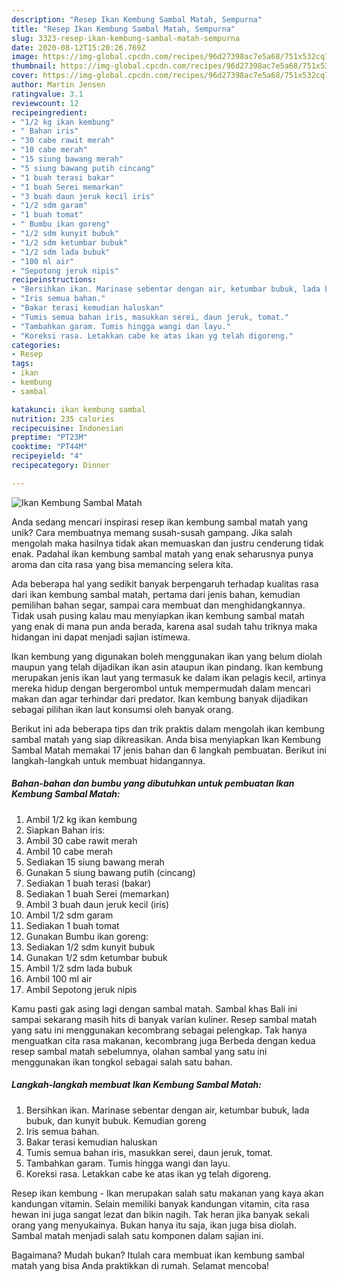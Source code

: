 ```yaml
---
description: "Resep Ikan Kembung Sambal Matah, Sempurna"
title: "Resep Ikan Kembung Sambal Matah, Sempurna"
slug: 3323-resep-ikan-kembung-sambal-matah-sempurna
date: 2020-08-12T15:20:26.769Z
image: https://img-global.cpcdn.com/recipes/96d27398ac7e5a68/751x532cq70/ikan-kembung-sambal-matah-foto-resep-utama.jpg
thumbnail: https://img-global.cpcdn.com/recipes/96d27398ac7e5a68/751x532cq70/ikan-kembung-sambal-matah-foto-resep-utama.jpg
cover: https://img-global.cpcdn.com/recipes/96d27398ac7e5a68/751x532cq70/ikan-kembung-sambal-matah-foto-resep-utama.jpg
author: Martin Jensen
ratingvalue: 3.1
reviewcount: 12
recipeingredient:
- "1/2 kg ikan kembung"
- " Bahan iris"
- "30 cabe rawit merah"
- "10 cabe merah"
- "15 siung bawang merah"
- "5 siung bawang putih cincang"
- "1 buah terasi bakar"
- "1 buah Serei memarkan"
- "3 buah daun jeruk kecil iris"
- "1/2 sdm garam"
- "1 buah tomat"
- " Bumbu ikan goreng"
- "1/2 sdm kunyit bubuk"
- "1/2 sdm ketumbar bubuk"
- "1/2 sdm lada bubuk"
- "100 ml air"
- "Sepotong jeruk nipis"
recipeinstructions:
- "Bersihkan ikan. Marinase sebentar dengan air, ketumbar bubuk, lada bubuk, dan kunyit bubuk. Kemudian goreng"
- "Iris semua bahan."
- "Bakar terasi kemudian haluskan"
- "Tumis semua bahan iris, masukkan serei, daun jeruk, tomat."
- "Tambahkan garam. Tumis hingga wangi dan layu."
- "Koreksi rasa. Letakkan cabe ke atas ikan yg telah digoreng."
categories:
- Resep
tags:
- ikan
- kembung
- sambal

katakunci: ikan kembung sambal 
nutrition: 235 calories
recipecuisine: Indonesian
preptime: "PT23M"
cooktime: "PT44M"
recipeyield: "4"
recipecategory: Dinner

---
```



![Ikan Kembung Sambal Matah](https://img-global.cpcdn.com/recipes/96d27398ac7e5a68/751x532cq70/ikan-kembung-sambal-matah-foto-resep-utama.jpg)

Anda sedang mencari inspirasi resep ikan kembung sambal matah yang unik? Cara membuatnya memang susah-susah gampang. Jika salah mengolah maka hasilnya tidak akan memuaskan dan justru cenderung tidak enak. Padahal ikan kembung sambal matah yang enak seharusnya punya aroma dan cita rasa yang bisa memancing selera kita.

Ada beberapa hal yang sedikit banyak berpengaruh terhadap kualitas rasa dari ikan kembung sambal matah, pertama dari jenis bahan, kemudian pemilihan bahan segar, sampai cara membuat dan menghidangkannya. Tidak usah pusing kalau mau menyiapkan ikan kembung sambal matah yang enak di mana pun anda berada, karena asal sudah tahu triknya maka hidangan ini dapat menjadi sajian istimewa.

Ikan kembung yang digunakan boleh menggunakan ikan yang belum diolah maupun yang telah dijadikan ikan asin ataupun ikan pindang. Ikan kembung merupakan jenis ikan laut yang termasuk ke dalam ikan pelagis kecil, artinya mereka hidup dengan bergerombol untuk mempermudah dalam mencari makan dan agar terhindar dari predator. Ikan kembung banyak dijadikan sebagai pilihan ikan laut konsumsi oleh banyak orang.


Berikut ini ada beberapa tips dan trik praktis dalam mengolah ikan kembung sambal matah yang siap dikreasikan. Anda bisa menyiapkan Ikan Kembung Sambal Matah memakai 17 jenis bahan dan 6 langkah pembuatan. Berikut ini langkah-langkah untuk membuat hidangannya.

<!--inarticleads1-->

##### Bahan-bahan dan bumbu yang dibutuhkan untuk pembuatan Ikan Kembung Sambal Matah:

1. Ambil 1/2 kg ikan kembung
1. Siapkan  Bahan iris:
1. Ambil 30 cabe rawit merah
1. Ambil 10 cabe merah
1. Sediakan 15 siung bawang merah
1. Gunakan 5 siung bawang putih (cincang)
1. Sediakan 1 buah terasi (bakar)
1. Sediakan 1 buah Serei (memarkan)
1. Ambil 3 buah daun jeruk kecil (iris)
1. Ambil 1/2 sdm garam
1. Sediakan 1 buah tomat
1. Gunakan  Bumbu ikan goreng:
1. Sediakan 1/2 sdm kunyit bubuk
1. Gunakan 1/2 sdm ketumbar bubuk
1. Ambil 1/2 sdm lada bubuk
1. Ambil 100 ml air
1. Ambil Sepotong jeruk nipis


Kamu pasti gak asing lagi dengan sambal matah. Sambal khas Bali ini sampai sekarang masih hits di banyak varian kuliner. Resep sambal matah yang satu ini menggunakan kecombrang sebagai pelengkap. Tak hanya menguatkan cita rasa makanan, kecombrang juga Berbeda dengan kedua resep sambal matah sebelumnya, olahan sambal yang satu ini menggunakan ikan tongkol sebagai salah satu bahan. 

<!--inarticleads2-->

##### Langkah-langkah membuat Ikan Kembung Sambal Matah:

1. Bersihkan ikan. Marinase sebentar dengan air, ketumbar bubuk, lada bubuk, dan kunyit bubuk. Kemudian goreng
1. Iris semua bahan.
1. Bakar terasi kemudian haluskan
1. Tumis semua bahan iris, masukkan serei, daun jeruk, tomat.
1. Tambahkan garam. Tumis hingga wangi dan layu.
1. Koreksi rasa. Letakkan cabe ke atas ikan yg telah digoreng.


Resep ikan kembung - Ikan merupakan salah satu makanan yang kaya akan kandungan vitamin. Selain memiliki banyak kandungan vitamin, cita rasa hewan ini juga sangat lezat dan bikin nagih. Tak heran jika banyak sekali orang yang menyukainya. Bukan hanya itu saja, ikan juga bisa diolah. Sambal matah menjadi salah satu komponen dalam sajian ini. 

Bagaimana? Mudah bukan? Itulah cara membuat ikan kembung sambal matah yang bisa Anda praktikkan di rumah. Selamat mencoba!
